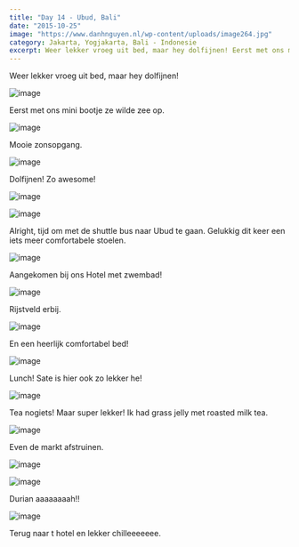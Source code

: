```yaml
---
title: "Day 14 - Ubud, Bali"
date: "2015-10-25"
image: "https://www.danhnguyen.nl/wp-content/uploads/image264.jpg"
category: Jakarta, Yogjakarta, Bali - Indonesie
excerpt: Weer lekker vroeg uit bed, maar hey dolfijnen! Eerst met ons mini bootje ze wilde zee op...
---
```


Weer lekker vroeg uit bed, maar hey dolfijnen!

![image](https://www.danhnguyen.nl/wp-content/uploads/image258-1024x576.jpg)

Eerst met ons mini bootje ze wilde zee op.

![image](https://www.danhnguyen.nl/wp-content/uploads/image259-1024x576.jpg)

Mooie zonsopgang.

![image](https://www.danhnguyen.nl/wp-content/uploads/image260-1024x576.jpg)

Dolfijnen! Zo awesome!

![image](https://www.danhnguyen.nl/wp-content/uploads/image263-1024x576.jpg)

![image](https://www.danhnguyen.nl/wp-content/uploads/image262-1024x576.jpg)

Alright, tijd om met de shuttle bus naar Ubud te gaan. Gelukkig dit keer een iets meer comfortabele stoelen.

![image](https://www.danhnguyen.nl/wp-content/uploads/image264-1024x576.jpg)

Aangekomen bij ons Hotel met zwembad!

![image](https://www.danhnguyen.nl/wp-content/uploads/image265-1024x576.jpg)

Rijstveld erbij.

![image](https://www.danhnguyen.nl/wp-content/uploads/image266-1024x576.jpg)

En een heerlijk comfortabel bed!

![image](https://www.danhnguyen.nl/wp-content/uploads/image268-1024x576.jpg)

Lunch! Sate is hier ook zo lekker he!

![image](https://www.danhnguyen.nl/wp-content/uploads/image267-1024x576.jpg)

Tea nogiets! Maar super lekker! Ik had grass jelly met roasted milk tea.

![image](https://www.danhnguyen.nl/wp-content/uploads/image270-1024x576.jpg)

Even de markt afstruinen.

![image](https://www.danhnguyen.nl/wp-content/uploads/image269-1024x576.jpg)

![image](https://www.danhnguyen.nl/wp-content/uploads/image273-1024x576.jpg)

Durian aaaaaaaah!!

![image](https://www.danhnguyen.nl/wp-content/uploads/image271-1024x576.jpg)

Terug naar t hotel en lekker chilleeeeeee.
